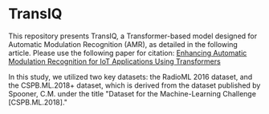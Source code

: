 # TransIQ

This repository presents TransIQ, a Transformer-based model designed for Automatic Modulation Recognition (AMR), as detailed in the following article. Please use the following paper for citation:
[Enhancing Automatic Modulation Recognition for IoT Applications Using Transformers](https://doi.org/10.48550/arXiv.2403.15417)

In this study, we utilized two key datasets: the RadioML 2016 dataset, and the CSPB.ML.2018+ dataset, which is derived from the dataset published by Spooner, C.M. under the title "Dataset for the Machine-Learning Challenge [CSPB.ML.2018]."
